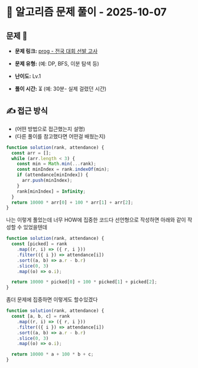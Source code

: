 # 📝 알고리즘 문제 풀이 - 2025-10-07

## 문제 📖

- **문제 링크:** [prog - 전국 대회 선발 고사](https://school.programmers.co.kr/learn/courses/30/lessons/181851)

- **문제 유형:** (예: DP, BFS, 이분 탐색 등)

- **난이도:** Lv.1

- **풀이 시간:** ⏳ (예: 30분- 실제 걸렸던 시간)

## ✍ 접근 방식

- (어떤 방법으로 접근했는지 설명)
- (다른 풀이를 참고했다면 어떤걸 배웠는지)

```js
function solution(rank, attendance) {
  const arr = [];
  while (arr.length < 3) {
    const min = Math.min(...rank);
    const minIndex = rank.indexOf(min);
    if (attendance[minIndex]) {
      arr.push(minIndex);
    }
    rank[minIndex] = Infinity;
  }
  return 10000 * arr[0] + 100 * arr[1] + arr[2];
}
```

나는 이렇게 풀었는데 너무 HOW에 집중한 코드다
선언형으로 작성하면 아래와 같이 작성할 수 있었을텐데

```js
function solution(rank, attendance) {
  const [picked] = rank
    .map((r, i) => ({ r, i }))
    .filter(({ i }) => attendance[i])
    .sort((a, b) => a.r - b.r)
    .slice(0, 3)
    .map((o) => o.i);

  return 10000 * picked[0] + 100 * picked[1] + picked[2];
}
```

좀더 문제에 집중하면 이렇게도 할수있겠다

```js
function solution(rank, attendance) {
  const [a, b, c] = rank
    .map((r, i) => ({ r, i }))
    .filter(({ i }) => attendance[i])
    .sort((a, b) => a.r - b.r)
    .slice(0, 3)
    .map((o) => o.i);

  return 10000 * a + 100 * b + c;
}
```
